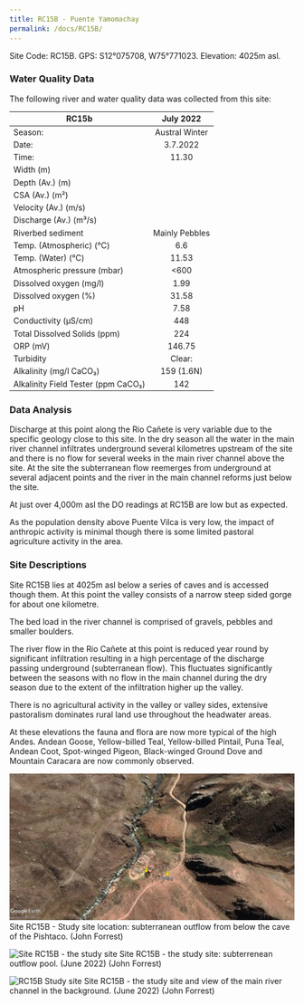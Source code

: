 ```yaml
---
title: RC15B - Puente Yamomachay
permalink: /docs/RC15B/
---
```



Site Code: RC15B.  GPS: S12°075708, W75°771023. Elevation: 4025m asl.


### Water Quality Data

The following river and water quality data was collected from this site:

|     RC15b                                  |        July 2022      |
|--------------------------------------------|:---------------------:|
|     Season:                                |     Austral Winter    |
|     Date:                                  |        3.7.2022       |
|     Time:                                  |          11.30        |
|     Width (m)                              |                       |
|     Depth (Av.) (m)                        |                       |
|     CSA (Av.) (m²)                         |                       |
|     Velocity (Av.) (m/s)                   |                       |
|     Discharge (Av.) (m³/s)                 |                       |
|     Riverbed sediment                      |     Mainly Pebbles    |
|     Temp. (Atmospheric) (°C)               |           6.6         |
|     Temp. (Water) (°C)                     |          11.53        |
|     Atmospheric pressure (mbar)            |          <600         |
|     Dissolved oxygen (mg/l)                |          1.99         |
|     Dissolved oxygen (%)                   |          31.58        |
|     pH                                     |          7.58         |
|     Conductivity (µS/cm)                   |           448         |
|     Total Dissolved Solids (ppm)           |           224         |
|     ORP (mV)                               |         146.75        |
|     Turbidity                              |         Clear:        |
|     Alkalinity (mg/l CaCO₃)                |       159 (1.6N)      |
|     Alkalinity Field Tester (ppm CaCO₃)    |           142         |


### Data Analysis 
Discharge at this point along the Rio Cañete is very variable due to the specific geology close to this site. In the dry season all the water in the main river channel infiltrates underground several kilometres upstream of the site and there is no flow for several weeks in the main river channel above the site. At the site the subterranean flow reemerges from underground at several adjacent points and the river in the main channel reforms just below the site.

At just over 4,000m asl the DO readings at RC15B are low but as expected.

As the population density above Puente Vilca is very low, the impact of anthropic activity is minimal though there is some limited pastoral agriculture activity in the area. 

  
### Site Descriptions 
Site RC15B lies at 4025m asl below a series of caves and is accessed though them. At this point the valley consists of a narrow steep sided gorge for about one kilometre.

The bed load in the river channel is comprised of gravels, pebbles and smaller boulders.  

The river flow in the Rio Cañete at this point is reduced year round by significant infiltration resulting in a high percentage of the discharge passing underground (subterranean flow). This fluctuates significantly between the seasons with no flow in the main channel during the dry season due to the extent of the infiltration higher up the valley.

There is no agricultural activity in the valley or valley sides, extensive pastoralism dominates rural land use throughout the headwater areas.

At these elevations the fauna and flora are now more typical of the high Andes. Andean Goose, Yellow-billed Teal, Yellow-billed Pintail, Puna Teal, Andean Coot, Spot-winged Pigeon, Black-winged Ground Dove and Mountain Caracara are now commonly observed.  


![RC15B View upstream](/assets/SiteDescriptions/RC15/RC15BPuenteYamomachay.JPG)
Site RC15B - Study site location: subterranean outflow from below the cave of the Pishtaco. (John Forrest)


![Site RC15B - the study site](/assets/SiteDescriptions/RC15/RC15BViewupstream.JPG)
Site RC15B - the study site: subterrenean outflow pool. (June 2022) (John Forrest)


![RC15B Study site](/assets/SiteDescriptions/RC15/RC15BStudysite.JPG)
Site RC15B - the study site and view of the main river channel in the background. (June 2022) (John Forrest)


